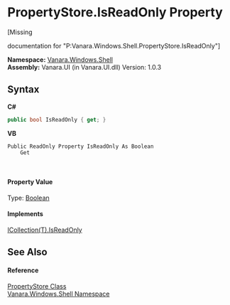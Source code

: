 # PropertyStore.IsReadOnly Property 
 

\[Missing <summary> documentation for "P:Vanara.Windows.Shell.PropertyStore.IsReadOnly"\]

**Namespace:**&nbsp;<a href="be182789-447d-1423-b31f-7fd1f1f04ab2">Vanara.Windows.Shell</a><br />**Assembly:**&nbsp;Vanara.UI (in Vanara.UI.dll) Version: 1.0.3

## Syntax

**C#**<br />
``` C#
public bool IsReadOnly { get; }
```

**VB**<br />
``` VB
Public ReadOnly Property IsReadOnly As Boolean
	Get
```

<br />

#### Property Value
Type: <a href="http://msdn2.microsoft.com/en-us/library/a28wyd50" target="_blank">Boolean</a>

#### Implements
<a href="http://msdn2.microsoft.com/en-us/library/0cfatk9t" target="_blank">ICollection(T).IsReadOnly</a><br />

## See Also


#### Reference
<a href="645b387b-035a-14f3-444b-f9d2bed24e20">PropertyStore Class</a><br /><a href="be182789-447d-1423-b31f-7fd1f1f04ab2">Vanara.Windows.Shell Namespace</a><br />